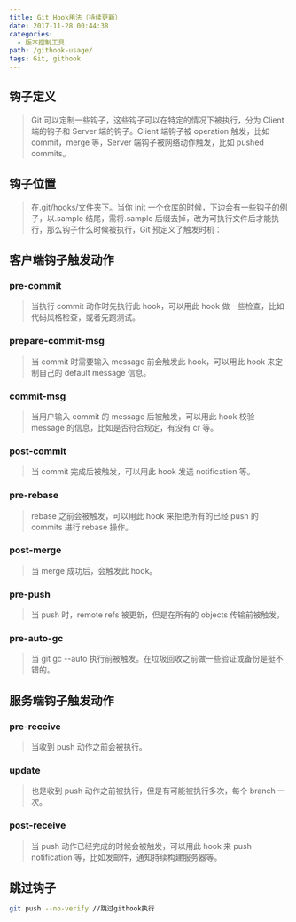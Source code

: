 ```yaml
---
title: Git Hook用法（持续更新）
date: 2017-11-28 00:44:38
categories:
  - 版本控制工具
path: /githook-usage/
tags: Git, githook
---
```


## 钩子定义

> Git 可以定制一些钩子，这些钩子可以在特定的情况下被执行，分为 Client 端的钩子和 Server 端的钩子。Client 端钩子被 operation 触发，比如 commit，merge 等，Server 端钩子被网络动作触发，比如 pushed commits。

## 钩子位置

> 在.git/hooks/文件夹下。当你 init 一个仓库的时候，下边会有一些钩子的例子，以.sample 结尾，需将.sample 后缀去掉，改为可执行文件后才能执行，那么钩子什么时候被执行，Git 预定义了触发时机：

## 客户端钩子触发动作

### pre-commit

> 当执行 commit 动作时先执行此 hook，可以用此 hook 做一些检查，比如代码风格检查，或者先跑测试。

### prepare-commit-msg

> 当 commit 时需要输入 message 前会触发此 hook，可以用此 hook 来定制自己的 default message 信息。

### commit-msg

> 当用户输入 commit 的 message 后被触发，可以用此 hook 校验 message 的信息，比如是否符合规定，有没有 cr 等。

### post-commit

> 当 commit 完成后被触发，可以用此 hook 发送 notification 等。

### pre-rebase

> rebase 之前会被触发，可以用此 hook 来拒绝所有的已经 push 的 commits 进行 rebase 操作。

### post-merge

> 当 merge 成功后，会触发此 hook。

### pre-push

> 当 push 时，remote refs 被更新，但是在所有的 objects 传输前被触发。

### pre-auto-gc

> 当 git gc --auto 执行前被触发。在垃圾回收之前做一些验证或备份是挺不错的。

## 服务端钩子触发动作

### pre-receive

> 当收到 push 动作之前会被执行。

### update

> 也是收到 push 动作之前被执行，但是有可能被执行多次，每个 branch 一次。

### post-receive

> 当 push 动作已经完成的时候会被触发，可以用此 hook 来 push notification 等，比如发邮件，通知持续构建服务器等。

## 跳过钩子

```bash
git push --no-verify //跳过githook执行
```

